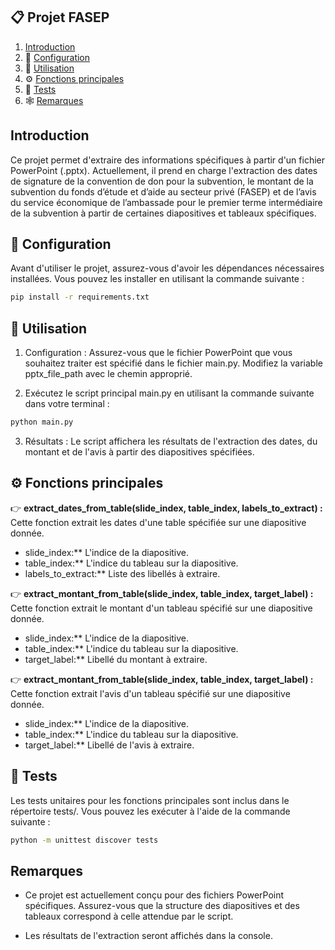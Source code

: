 ## 📋 <a name="table">Projet FASEP</a>

1.  [Introduction](#introduction)
2.  🤖 [Configuration](#configuration)
3.  🤸 [Utilisation](#utilisation)
4.  ⚙️ [Fonctions principales](#tech-stack)
5.  🔋 [Tests](#tests)
6.  🕸️ [Remarques](#remarques)

## <a name="introduction">Introduction</a>

Ce projet permet d'extraire des informations spécifiques à partir d'un fichier PowerPoint (.pptx). Actuellement, il prend en charge l'extraction des dates de signature de la convention de don pour la subvention, le montant de la subvention du fonds d’étude et d’aide au secteur privé (FASEP) et de l’avis du service économique de l’ambassade pour le premier terme intermédiaire de la subvention à partir de certaines diapositives et tableaux spécifiques.

## <a name="configuration">🤖 Configuration</a>

Avant d'utiliser le projet, assurez-vous d'avoir les dépendances nécessaires installées. Vous pouvez les installer en utilisant la commande suivante :

```bash
pip install -r requirements.txt

```

## <a name="utilisation">🤸 Utilisation</a>

1. Configuration : Assurez-vous que le fichier PowerPoint que vous souhaitez traiter est spécifié dans le fichier main.py. Modifiez la variable pptx_file_path avec le chemin approprié.

2. Exécutez le script principal main.py en utilisant la commande suivante dans votre terminal :

```bash
python main.py

```

3. Résultats : Le script affichera les résultats de l'extraction des dates, du montant et de l'avis à partir des diapositives spécifiées.

## <a name="tech-stack">⚙️ Fonctions principales</a>

👉 **extract_dates_from_table(slide_index, table_index, labels_to_extract) :** Cette fonction extrait les dates d'une table spécifiée sur une diapositive donnée.

- slide_index:\*\* L'indice de la diapositive.
- table_index:\*\* L'indice du tableau sur la diapositive.
- labels_to_extract:\*\* Liste des libellés à extraire.

👉 **extract_montant_from_table(slide_index, table_index, target_label) :** Cette fonction extrait le montant d'un tableau spécifié sur une diapositive donnée.

- slide_index:\*\* L'indice de la diapositive.
- table_index:\*\* L'indice du tableau sur la diapositive.
- target_label:\*\* Libellé du montant à extraire.

👉 **extract_montant_from_table(slide_index, table_index, target_label) :** Cette fonction extrait l'avis d'un tableau spécifié sur une diapositive donnée.

- slide_index:\*\* L'indice de la diapositive.
- table_index:\*\* L'indice du tableau sur la diapositive.
- target_label:\*\* Libellé de l'avis à extraire.

## <a name="tests">🔋 Tests</a>

Les tests unitaires pour les fonctions principales sont inclus dans le répertoire tests/. Vous pouvez les exécuter à l'aide de la commande suivante :

```bash
python -m unittest discover tests

```

## <a name="remarques">Remarques</a>

- Ce projet est actuellement conçu pour des fichiers PowerPoint spécifiques. Assurez-vous que la structure des diapositives et des tableaux correspond à celle attendue par le script.

- Les résultats de l'extraction seront affichés dans la console.
